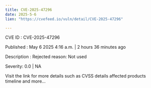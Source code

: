 ```yaml
---
title: CVE-2025-47296
date: 2025-5-6
lien: "https://cvefeed.io/vuln/detail/CVE-2025-47296"

---
```


CVE ID : CVE-2025-47296

Published :  May 6
2025
4:16 a.m. | 2 hours
36 minutes ago

Description : Rejected reason: Not used

Severity: 0.0 | NA

Visit the link for more details
such as CVSS details
affected products
timeline
and more...
